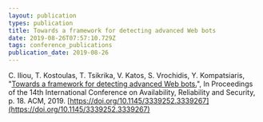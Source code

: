 ```yaml
---
layout: publication
types: publication
title: Towards a framework for detecting advanced Web bots
date: 2019-08-26T07:57:10.729Z
tags: conference_publications
publication_date: 2019-08-26
---
```

C. Iliou, T. Kostoulas, T. Tsikrika, V. Katos, S. Vrochidis, Y. Kompatsiaris, "[Towards a framework for detecting advanced Web bots.](http://eprints.bournemouth.ac.uk/32523/1/paper_82.pdf)", In Proceedings of the 14th International Conference on Availability, Reliability and Security, p. 18. ACM, 2019. [https://doi.org/10.1145/3339252.3339267](https://doi.org/10.1145/3339252.3339267)